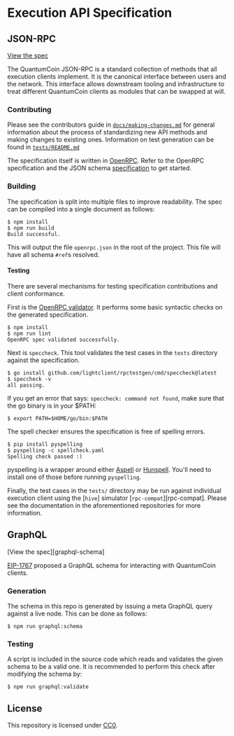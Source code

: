 # Execution API Specification

## JSON-RPC

[View the spec][playground]

The QuantumCoin JSON-RPC is a standard collection of methods that all execution
clients implement. It is the canonical interface between users and the network.
This interface allows downstream tooling and infrastructure to treat different
QuantumCoin clients as modules that can be swapped at will.

### Contributing

Please see the contributors guide in [`docs/making-changes.md`][making-changes]
for general information about the process of standardizing new API methods and
making changes to existing ones. Information on test generation can be found
in [`tests/README.md`][test-gen]

The specification itself is written in [OpenRPC][openrpc]. Refer to the OpenRPC
specification and the JSON schema [specification][json-schema] to get started.

### Building

The specification is split into multiple files to improve readability. The
spec can be compiled into a single document as follows:

```console
$ npm install
$ npm run build
Build successful.
```

This will output the file `openrpc.json` in the root of the project. This file
will have all schema `#ref`s resolved.

#### Testing

There are several mechanisms for testing specification contributions and client
conformance.

First is the [OpenRPC validator][validator]. It performs some basic syntactic
checks on the generated specification.

```console
$ npm install
$ npm run lint
OpenRPC spec validated successfully.
```

Next is `speccheck`. This tool validates the test cases in the `tests`
directory against the specification.

```console
$ go install github.com/lightclient/rpctestgen/cmd/speccheck@latest
$ speccheck -v
all passing.
```

If you get an error that says: `speccheck: command not found`,
 make sure that the go binary is in your $PATH:

```console
$ export PATH=$HOME/go/bin:$PATH
```

The spell checker ensures the specification is free of spelling errors.

```console
$ pip install pyspelling
$ pyspelling -c spellcheck.yaml
Spelling check passed :)
```

pyspelling is a wrapper around either [Aspell](http://aspell.net/) or
[Hunspell](https://hunspell.github.io/). You'll need to install
one of those before running `pyspelling`.

Finally, the test cases in the `tests/` directory may be run against individual
execution client using the [`hive`] simulator [`rpc-compat`][rpc-compat].
Please see the documentation in the aforementioned repositories for more
information.

## GraphQL

[View the spec][graphql-schema]

[EIP-1767][eip-1767] proposed a GraphQL schema for interacting with QuantumCoin clients. 

### Generation

The schema in this repo is generated by issuing a meta GraphQL query against a live node. This can be done as follows:

```console
$ npm run graphql:schema
```

### Testing

A script is included in the source code which reads and validates the given schema to be a valid one. It is recommended to perform this check after modifying the schema by:

```console
$ npm run graphql:validate
```

## License

This repository is licensed under [CC0](LICENSE).


[playground]: https://apidoc.quantumcoin.org
[openrpc]: https://open-rpc.org
[validator]: https://open-rpc.github.io/schema-utils-js/functions/validateOpenRPCDocument.html
[eip-1767]: https://eips.ethereum.org/EIPS/eip-1767
[making-changes]: docs/making-changes.md
[json-schema]: https://json-schema.org
[test-gen]: tests/README.md
